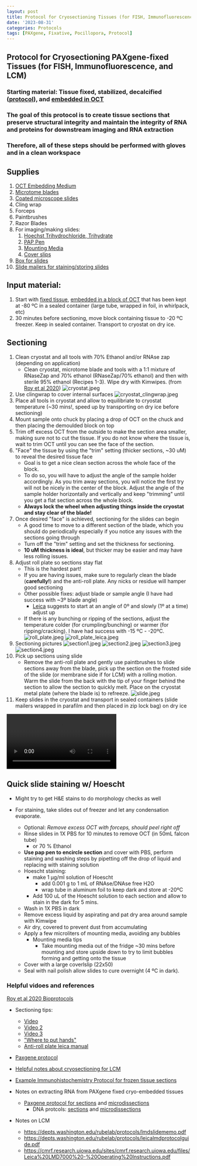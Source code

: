 ```yaml
---
layout: post
title: Protocol for Cryosectioning Tissues (for FISH, Immunofluorescence, and LCM)
date: '2023-08-31'
categories: Protocols
tags: [PAXgene, Fixative, Pocillopora, Protocol]
---
```


## Protocol for Cryosectioning PAXgene-fixed Tissues (for FISH, Immunofluorescence, and LCM)

### Starting material: Tissue fixed, stabilized, decalcified ([protocol](https://zdellaert.github.io/ZD_Putnam_Lab_Notebook/PAXgene-Fix-Decalc-Protocol/)), and [embedded in OCT](https://zdellaert.github.io/ZD_Putnam_Lab_Notebook/Cryoembedding-Protocol/)

### The goal of this protocol is to create tissue sections that preserve structural integrity and maintain the integrity of RNA and proteins for downstream imaging and RNA extraction

### Therefore, all of these steps should be performed with gloves and in a clean workspace

## Supplies
1. [OCT Embedding Medium](https://www.fishersci.com/shop/products/tissue-plus-o-c-t-compound/23730571#?keyword=o.c.t%20cryo)
2. [Microtome blades](https://www.fishersci.com/shop/products/edge-rite-disposable-microtome-blades/1407060)
3. [Coated microscope slides](https://www.fishersci.com/shop/products/fisherbrand-superfrost-plus-microscope-slides-2/p-45174#?keyword=superfrost%20plus)
4. Cling wrap
4. Forceps
5. Paintbrushes
6. Razor Blades
7. For imaging/making slides:
    1. [Hoechst Trihydrochloride, Trihydrate](https://www.fishersci.com/shop/products/molecular-probes-hoechst-33342-trihydrochloride-trihydrate-1/H1399)
    2. [PAP Pen](https://www.fishersci.com/shop/products/blue-pap-pen/NC1836708#?keyword=gnomepen)
    3. [Mounting Media](https://www.fishersci.com/shop/products/prolong-diamond-antifade-mountant-6/p-7076181)
    4. [Cover slips](https://www.fishersci.com/shop/products/superslip-cover-slips-20/p-7227752#?keyword=cover%20slips)
8. [Box for slides](https://www.amazon.com/dp/B0061OUFX6/ref=redir_mobile_desktop?_encoding=UTF8&)
9. [Slide mailers for staining/storing slides](https://www.amazon.com/Heathrow-Scientific-HD15986-Natural-Polypropylene/dp/B0061OTA00/ref=sr_1_6?crid=3TZF8W5FSYV3L&keywords=slide+mailer&qid=1697471771&s=industrial&sprefix=slide+mailer%2Cindustrial%2C181&sr=1-6)

## Input material:
1. Start with [fixed tissue](https://zdellaert.github.io/ZD_Putnam_Lab_Notebook/), [embedded in a block of OCT]((https://zdellaert.github.io/ZD_Putnam_Lab_Notebook/Cryoembedding-Protocol/)) that has been kept at -80 ºC in a sealed container (large tube, wrapped in foil, in whirlpack, etc)
2. 30 minutes before sectioning, move block containing tissue to -20 ºC freezer. Keep in sealed container. Transport to cryostat on dry ice.

## Sectioning 

1. Clean cryostat and all tools with 70% Ethanol and/or RNAse zap (depending on application)
    - Clean cryostat, microtome blade and tools with a 1:1 mixture of RNaseZap and 70% ethanol (RNaseZap/70% ethanol) and then with sterile 95% ethanol (Recipes 1-3). Wipe dry with Kimwipes. (from [Roy et al 2020](https://www.ncbi.nlm.nih.gov/pmc/articles/PMC7079735/))
    ![cryostat.jpeg](https://github.com/zdellaert/ZD_Putnam_Lab_Notebook/blob/master/images/protocols/cryosection/cryostat.jpeg?raw=true)
2. Use clingwrap to cover internal surfaces
    ![cryostat_clingwrap.jpeg](https://github.com/zdellaert/ZD_Putnam_Lab_Notebook/blob/master/images/protocols/cryosection/cryostat_clingwrap.jpeg?raw=true)
3. Place all tools in cryostat and allow to equilibriate to cryostat temperature (~30 mins!, speed up by transporting on dry ice before sectioning)
4. Mount sample onto chuck by placing a drop of OCT on the chuck and then placing the demoulded block on top
5. Trim off excess OCT from the outside to make the section area smaller, making sure not to cut the tissue. If you do not know where the tissue is, wait to trim OCT until you can see the face of the section.
5. "Face" the tissue by using the "trim" setting (thicker sections, ~30 uM) to reveal the desired tissue face 
    - Goal is to get a nice clean section across the whole face of the block. 
    - To do so, you will have to adjust the angle of the sample holder accordingly. As you trim away sections, you will notice the first try will not be nicely in the center of the block. Adjust the angle of the sample holder horizontally and vertically and keep "trimming" until you get a flat section across the whole block.
    - **Always lock the wheel when adjusting things inside the cryostat and stay clear of the blade!**
6. Once desired "face" is achieved, sectioning for the slides can begin 
    - A good time to move to a different section of the blade, which you should do periodically especially if you notice any issues with the sections going through
    - Turn off the "trim" setting and set the thickness for sectioning.
    - **10 uM thickness is ideal**, but thicker may be easier and may have less rolling issues.
7. Adjust roll plate so sections stay flat
    - This is the hardest part! 
    - If you are having issues, make sure to regularly clean the blade (**carefully!**) and the anti-roll plate. Any nicks or residue will hamper good sectioning
    - Other possible fixes: adjust blade or sample angle (I have had success with ~3º blade angle)
        - [Leica](https://github.com/zdellaert/ZD_Putnam_Lab_Notebook/blob/master/protocols/Leica_AntiRoll.pdf) suggests to start at an angle of 0º and slowly (1º at a time) adjust up
    - If there is any bunching or ripping of the sections, adjust the temperature colder (for crumpling/bunching) or warmer (for ripping/cracking). I have had success with -15 ºC - -20ºC.
    ![roll_plate.jpeg](https://github.com/zdellaert/ZD_Putnam_Lab_Notebook/blob/master/images/protocols/cryosection/roll_plate.jpeg?raw=true)
    ![roll_plate_leica.jpeg](https://github.com/zdellaert/ZD_Putnam_Lab_Notebook/blob/master/images/protocols/cryosection/roll_plate_leica.jpeg?raw=true)
4. Sectioning pictures
    ![section1.jpeg](https://github.com/zdellaert/ZD_Putnam_Lab_Notebook/blob/master/images/protocols/cryosection/section1.jpeg?raw=true)
    ![section2.jpeg](https://github.com/zdellaert/ZD_Putnam_Lab_Notebook/blob/master/images/protocols/cryosection/section2.jpeg?raw=true)
    ![section3.jpeg](https://github.com/zdellaert/ZD_Putnam_Lab_Notebook/blob/master/images/protocols/cryosection/section3.jpeg?raw=true)
    ![section4.jpeg](https://github.com/zdellaert/ZD_Putnam_Lab_Notebook/blob/master/images/protocols/cryosection/section4.jpeg?raw=true)
5. Pick up sections using slide
    - Remove the anti-roll plate and gently use paintbrushes to slide sections away from the blade, pick up the section on the frosted side of the slide (or membrane side if for LCM) with a rolling motion. Warm the slide from the back with the tip of your finger behind the section to allow the section to quickly melt. Place on the cryostat metal plate (where the blade is) to refreeze. 
    ![slide.jpeg](https://github.com/zdellaert/ZD_Putnam_Lab_Notebook/blob/master/images/protocols/cryosection/slide.jpeg?raw=true)
6. Keep slides in the cryostat and transport in sealed containers (slide mailers wrapped in parafilm and then placed in zip lock bag) on dry ice

![rollplate_correct.mov](https://github.com/zdellaert/ZD_Putnam_Lab_Notebook/blob/master/images/protocols/cryosection/rollplate_correct.mov?raw=true)

## Quick slide staining w/ Hoescht

- Might try to get H&E stains to do morphology checks as well

- For staining, take slides out of freezer and let any condensation evaporate.
    - Optional: *Remove excess OCT with forceps, should peel right off*
    - Rinse slides in 1X PBS for 10 minutes to remove OCT (in 50mL falcon tube)
        - or 70 % Ethanol
    - **Use pap pen to encircle section** and cover with PBS, perform staining and washing steps by pipetting off the drop of liquid and replacing with staining solution
    - Hoescht staining: 
        - make 1 µg/ml solution of Hoescht 
            - add 0.001 g to 1 mL of RNAse/DNAse free H2O
            - wrap tube in aluminum foil to keep dark and store at -20ºC 
        - Add 100 uL of the Hoescht solution to each section and allow to stain in the dark for 5 mins.
    - Wash in 1X PBS in dark
    - Remove excess liquid by aspirating and pat dry area around sample with Kimwipe
    - Air dry, covered to prevent dust from accumulating
    - Apply a few microliters of mounting media, avoiding any bubbles
        - Mounting media tips
            - Take mounting media out of the fridge ~30 mins before mounting and store upside down to try to limit bubbles forming and getting onto the tissue
    - Cover with a large coverlslip (22x50)
    - Seal with nail polish allow slides to cure overnight (4 ºC in dark).

### Helpful vidoes and references

[Roy et al 2020 Bioprotocols](https://www.ncbi.nlm.nih.gov/pmc/articles/PMC7079735/)

- Sectioning tips:
    - [Video](https://www.youtube.com/watch?v=aNrnnmQB8y0)
    - [Video 2](https://www.youtube.com/watch?v=qUBoyIN65vA)
    - [Video 3](https://www.youtube.com/watch?v=3s3zeRCwQyE&list=PLfaSRwcfHcq0D8RTy9LR8sKsWcF6C8TAt&index=5)
    - ["Where to put hands"](https://bitesizebio.com/28466/can-stand-cold-cryosectioning-beginners/)
    - [Anti-roll plate leica manual](https://github.com/zdellaert/ZD_Putnam_Lab_Notebook/blob/master/protocols/Leica_AntiRoll.pdf)

- [Paxgene protocol](https://github.com/zdellaert/ZD_Putnam_Lab_Notebook/blob/master/protocols/HB-1543-S01-001_PX20_SP_TIssue_System_Preparation_of_sections_from_PFPE_and_PFCE_tissues_for_manual_or_LMD_1015_WW.pdf)

- [Helpful notes about cryosectioning for LCM](https://www.thermofisher.com/us/en/home/references/ambion-tech-support/rna-isolation/general-articles/getting-intact-rna-from-lcm-samples.html)

- [Example Immunohistochemistry Protocol for frozen tissue sections](https://www.rndsystems.com/resources/protocols/protocol-preparation-and-fluorescent-ihc-staining-frozen-tissue-sections)

- Notes on extracting RNA from PAXgene fixed cryo-embedded tissues
    - [Paxgene protocol for sections](https://www.preanalytix.com/storage/download/_ProductResources_/SuppProtocols/HB-0164-S02-001_PX22_SP_RNA_including_miRNA_from_PFCE_sections_0716_WW.pdf) and [microdissections](https://www.preanalytix.com/storage/download/_ProductResources_/SuppProtocols/HB-0163-S04-001_PX17_SP_Tissue_RNA_System_Purification_RNA_from_microdissected_PFPE_and_PFCE_tissues_1015_WW.pdf) 
        - DNA protcols: [sections](https://www.preanalytix.com/storage/download/_ProductResources_/SuppProtocols/HB-0162-S04-001_PX16_SP_Tissue_DNA_System_SP_Purification_gDNA_from_PFCE_tissue_placed_directly_into_a_microcentrifuge_tube_1015_WW.pdf) and [microdissections](https://www.preanalytix.com/storage/download/_ProductResources_/SuppProtocols/HB-0162-S03-001_PX15_SP_Tissue_DNA_System_Purification_gDNA_from_microdissected_PFPE_and_PFCE_tissues_1015_WW.pdf)

- Notes on LCM
    - https://depts.washington.edu/rubelab/protocols/lmdslidememo.pdf
    - https://depts.washington.edu/rubelab/protocols/leicalmdprotocolguide.pdf
    - https://cmrf.research.uiowa.edu/sites/cmrf.research.uiowa.edu/files/Leica%20LMD7000%20-%20Operating%20Instructions.pdf
